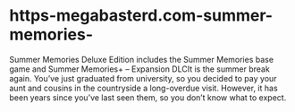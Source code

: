 # https-megabasterd.com-summer-memories-
Summer Memories Deluxe Edition includes the Summer Memories base game and Summer Memories+ – Expansion DLCIt is the summer break again. You’ve just graduated from university, so you decided to pay your aunt and cousins in the countryside a long-overdue visit. However, it has been years since you’ve last seen them, so you don’t know what to expect.
